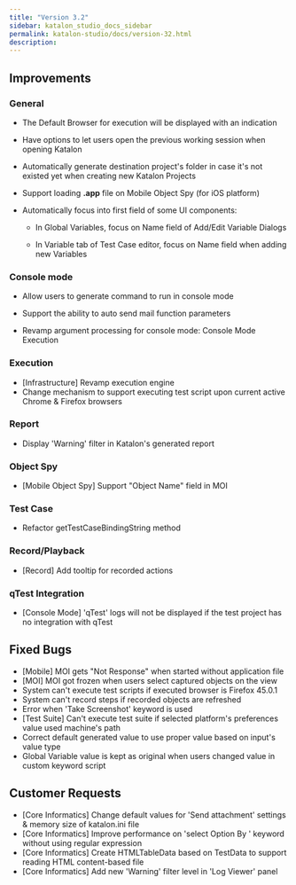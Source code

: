 ```yaml
---
title: "Version 3.2" 
sidebar: katalon_studio_docs_sidebar
permalink: katalon-studio/docs/version-32.html 
description: 
---
```

Improvements
------------

### General

*   The Default Browser for execution will be displayed with an indication  
    
*   Have options to let users open the previous working session when opening Katalon  
    
*   Automatically generate destination project's folder in case it's not existed yet when creating new Katalon Projects
*   Support loading **.app** file on Mobile Object Spy (for iOS platform)  
    
*   Automatically focus into first field of some UI components:
    *   In Global Variables, focus on Name field of Add/Edit Variable Dialogs  
        
    *   In Variable tab of Test Case editor, focus on Name field when adding new Variables   
        

### Console mode

*   Allow users to generate command to run in console mode  
    
*   Support the ability to auto send mail function parameters
*   Revamp argument processing for console mode: Console Mode Execution

### Execution

*   \[Infrastructure\] Revamp execution engine
*   Change mechanism to support executing test script upon current active Chrome & Firefox browsers  
    

### Report

*   Display 'Warning' filter in Katalon's generated report  
    

### Object Spy

*   \[Mobile Object Spy\] Support "Object Name" field in MOI  
    

### Test Case

*   Refactor getTestCaseBindingString method

### Record/Playback

*   \[Record\] Add tooltip for recorded actions  
    

### qTest Integration

*   \[Console Mode\] 'qTest' logs will not be displayed if the test project has no integration with qTest

Fixed Bugs
----------

*   \[Mobile\] MOI gets "Not Response" when started without application file
*   \[MOI\] MOI got frozen when users select captured objects on the view
*   System can't execute test scripts if executed browser is Firefox 45.0.1
*   System can't record steps if recorded objects are refreshed
*   Error when 'Take Screenshot' keyword is used
*   \[Test Suite\] Can't execute test suite if selected platform's preferences value used machine's path
*   Correct default generated value to use proper value based on input's value type
*   Global Variable value is kept as original when users changed value in custom keyword script

Customer Requests
-----------------

*   \[Core Informatics\] Change default values for 'Send attachment' settings & memory size of katalon.ini file
*   \[Core Informatics\] Improve performance on 'select Option By ' keyword without using regular expression
*   \[Core Informatics\] Create HTMLTableData based on TestData to support reading HTML content-based file
*   \[Core Informatics\] Add new 'Warning' filter level in 'Log Viewer' panel